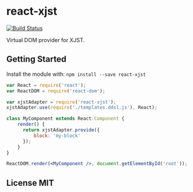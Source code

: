 # react-xjst

[![Build Status](https://travis-ci.org/bem-contrib/react-xjst.svg?branch=master)](https://travis-ci.org/bem-contrib/react-xjst)


Virtual DOM provider for XJST.

## Getting Started
Install the module with: `npm install --save react-xjst`

``` jsx
var React = require('react');
var ReactDOM = require('react-dom');

var xjstAdapter = require('react-xjst');
xjstAdapter.use(require('./templates.ddsl.js'), React);

class MyComponent extends React.Component {
    render() {
      return xjstAdapter.provide({
          block: 'my-block'
      });
    }
}

ReactDOM.render(<MyComponent />, document.getElementById('root'));
```

## License MIT
